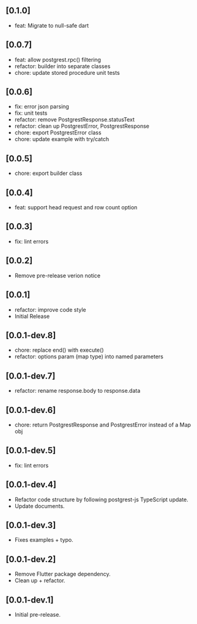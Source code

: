 ## [0.1.0]

- feat: Migrate to null-safe dart

## [0.0.7]

- feat: allow postgrest.rpc() filtering
- refactor: builder into separate classes
- chore: update stored procedure unit tests

## [0.0.6]

- fix: error json parsing
- fix: unit tests
- refactor: remove PostgrestResponse.statusText
- refactor: clean up PostgrestError, PostgrestResponse
- chore: export PostgrestError class
- chore: update example with try/catch

## [0.0.5]

- chore: export builder class

## [0.0.4]

- feat: support head request and row count option

## [0.0.3]

- fix: lint errors

## [0.0.2]

- Remove pre-release verion notice

## [0.0.1]

- refactor: improve code style
- Initial Release

## [0.0.1-dev.8]

- chore: replace end() with execute()
- refactor: options param (map type) into named parameters

## [0.0.1-dev.7]

- refactor: rename response.body to response.data

## [0.0.1-dev.6]

- chore: return PostgrestResponse and PostgrestError instead of a Map obj

## [0.0.1-dev.5]

- fix: lint errors

## [0.0.1-dev.4]

- Refactor code structure by following postgrest-js TypeScript update.
- Update documents.

## [0.0.1-dev.3]

- Fixes examples + typo.

## [0.0.1-dev.2]

- Remove Flutter package dependency.
- Clean up + refactor.

## [0.0.1-dev.1]

- Initial pre-release.
